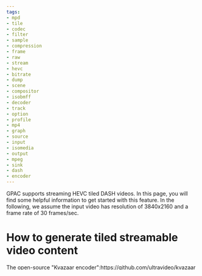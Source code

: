 ```yaml
---
tags:
- mpd
- tile
- codec
- filter
- sample
- compression
- frame
- raw
- stream
- hevc
- bitrate
- dump
- scene
- compositor
- isobmff
- decoder
- track
- option
- profile
- mp4
- graph
- source
- input
- isomedia
- output
- mpeg
- sink
- dash
- encoder
---
```




GPAC supports streaming HEVC tiled DASH videos. In this page, you will find some helpful information to get started with this feature. In the following, we assume the input video has resolution of 3840x2160 and a frame rate of 30 frames/sec.

# How to generate tiled streamable video content

The open-source "Kvazaar encoder":https://github.com/ultravideo/kvazaar allows encoding HEVC with motion constrained tiling. To instruct the encoder to encapsulate each tile in a separate slice, the `--slices` option is used with the value `tiles`. Motion vectors are then constrained within in each tile using `--mv-constraint`.

```bash
kvazaar -i input.yuv --input-res 3840x2160 -o output.hvc --tiles 3x3 --slices tiles --mv-constraint frametilemargin --bitrate 128000 --period 30 --input-fps 30
```

We can also set the target bitrate by `--bitrate` in bps instead of setting QP. It will turn the rate controller on. If you plan on merging tiles with different quality, keep the same QP settings and adjust the bitrate (changing QP would generate incompatible bitstreams). The output of the encoder is a raw bitstream and should be packaged within a container. To do so, MP4Box from GPAC can be used as follows, where the set value for `-fps` should match that of the encoded video.

```bash
MP4Box -add video_tiled.hvc:split_tiles -fps 30 -new video_tiled.mp4
```

The generated MP4 file includes one base track containing parameter sets and/or SEI messages plus one track for each tile. Now you can generate DASH segments and descriptor for the packaged video as follows.

```bash
MP4Box -dash 1000 -rap -frag-rap -profile live -out dash_tiled.mpd video_tiled.mp4
```

MP4Box can also generate an MPD with multiple representations by adding more input files.

```bash
MP4Box -dash 1000 -rap -frag-rap -profile live -out dash_tiled.mpd video_tiled_rep1.mp4 video_tiled_rep2.mp4
```

For more information, please refer [this article](https://gpac.io/2017/02/01/hevc-tile-based-adaptation-guide/).

# How to stream 360 video content

Once the content is generated and stored on the server side, you can play it from the client side. The only required argument is the URL of the MPD file. In the case of 360/VR videos, it is possible to render only the viewport using `#VR` right after the URL. For example:

```
gpac -gui http://server:port/test.mpd
gpac -gui http://server:port/test.mpd#VR
```

Note that 360 rendering requires usage of the compositor filter (so use `gpac -gui` or `gpac -mp4c`).

# Coding Aspects

## Main Rendering Loop in Compositor Filter

The main loop to render the 360 video content (in `#VR` mode) is roughly as follows.

```
gf_sc_draw_frame
   gf_sc_render_frame
      gf_sc_draw_scene
         visual_draw_frame
            visual_3d_draw_frame
               visual_3d_setup
               visual_3d_setup_traversing_state
               visual_3d_setup_clipper
               visual_3d_init_shaders
               for each view
                  visual_3d_draw_node // for root
                  for each scenegraph
                     gf_sc_traverse_subscene
```

Since HEVC supports tiling, putting the tiles back to form the whole frame is done inside the decoder. Therefore, the output of the decoder is the projected 2D video (e.g. equirectangular). The decoder puts each decoded frame as a composition unit (CU) inside the composition buffer (CB). The compositor takes out CUs one at a time (by calling `gf_sc_texture_update_frame()` function) and tries to push the texture to the graphics device (by calling `gf_sc_texture_push_image()` function).


The conversion from YUV (YU12) to RGB is done with the help of a fragment shader. `visual_3d_shader_with_flags()` function is used to load the shaders.


The video output interface (DirectX, SDL, or Raw) is loaded from a module in `gf_sc_create()` function and signaled to setup in `gf_sc_reconfig_task()` function.

## Scene Graph in #VR Mode

```
TAG_MPEG4_OrderedGroup
   |
   |--- TAG_MPEG4_Background2D
   |--- TAG_MPEG4_Viewpoint
   |--- TAG_MPEG4_NavigationInfo
   |--- TAG_MPEG4_Sound2D
   |       |
   |       |--- Source: TAG_MPEG4_AudioClip
   |
   |--- TAG_MPEG4_Transform2D
           |
           |--- TAG_MPEG4_TouchSensor
           |--- TAG_MPEG4_Transform2D
                   |
                   |--- TAG_MPEG4_Shape
                           |
                           |--- Appearance: TAG_MPEG4_Appearance
                           |                   |
                           |                   |--- Texture: TAG_MPEG4_MovieTexture
                           |
                           |--- Geometry: TAG_MPEG4_Sphere
```

